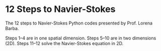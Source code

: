 # 12 Steps to Navier-Stokes

The 12 steps to Navier-Stokes Python codes presented by Prof. Lorena Barba.

Steps 1–4 are in one spatial dimension. Steps 5–10 are in two dimensions (2D). Steps 11–12 solve the Navier-Stokes equation in 2D.
